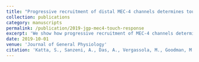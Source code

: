 ```yaml
---
title: "Progressive recruitment of distal MEC-4 channels determines touch response strength in C. elegans"
collection: publications
category: manuscripts
permalink: /publication/2019-jgp-mec4-touch-response
excerpt: 'We show how progressive recruitment of MEC-4 channels determines touch response strength in C. elegans.'
date: 2019-10-01
venue: 'Journal of General Physiology'
citation: 'Katta, S., Sanzeni, A., Das, A., Vergassola, M., Goodman, M.B. (2019). "Progressive recruitment of distal MEC-4 channels determines touch response strength in C. elegans." <i>Journal of General Physiology</i> 151(10): 1213–1230.'
---
```

